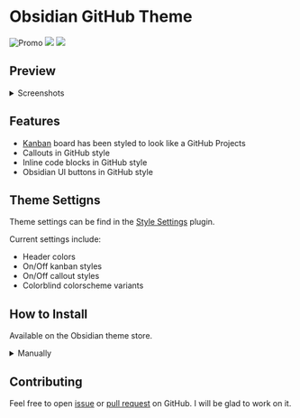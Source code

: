 # Obsidian GitHub Theme

![Promo](/imgs/promo.png)
![](https://img.shields.io/badge/downloads-54200%2B-7ee787?style=for-the-badge&labelColor=21262d)
[![](https://img.shields.io/badge/Obsidian%20October%202022-Runner%20Up-7b6cd9?style=for-the-badge&logo=obsidian&labelColor=21262d)](https://obsidian.md/blog/2022-obsidian-october-winners/#New%20theme)

## Preview

<details>
<summary> Screenshots </summary>
<p>

![Screenshot-1](/imgs/screenshots/note.png)

![Screenshot-2](/imgs/screenshots/note-2.png)

![Screenshot-3](/imgs/screenshots/command-palette.png)

![Kanban](/imgs/screenshots/kanban-plugin.png)

</p>
</details>

## Features

- [Kanban](https://github.com/mgmeyers/obsidian-kanban) board has been styled to look like a GitHub Projects
- Callouts in GitHub style
- Inline code blocks in GitHub style
- Obsidian UI buttons in GitHub style

## Theme Settigns

Theme settings can be find in the [Style Settings](https://github.com/mgmeyers/obsidian-style-settings) plugin.

Current settings include:

- Header colors
- On/Off kanban styles
- On/Off callout styles
- Colorblind colorscheme variants

## How to Install

Available on the Obsidian theme store.

<details>
<summary> Manually </summary>
<p>

1. Download `theme.css` and `manifest.json` files from latest [release](https://github.com/krios2146/obsidian-github/releases/)
2. Go to **/your_vault/.obsidian/themes/** and create folder for theme files
3. Paste downloaded theme files into created folder
4. In Obsidian go to Settings -> Appearance -> select GitHub theme in dropdown menu

</p>
</details>

## Contributing

Feel free to open [issue](https://github.com/krios2146/obsidian-github/issues) or [pull request](https://github.com/krios2146/obsidian-github/pulls) on GitHub. I will be glad to work on it.
